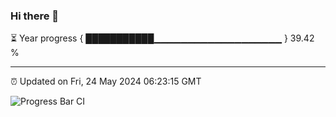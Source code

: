 ### Hi there 👋

⏳ Year progress { ███████████▁▁▁▁▁▁▁▁▁▁▁▁▁▁▁▁▁▁▁ } 39.42 %

---

⏰ Updated on Fri, 24 May 2024 06:23:15 GMT

![Progress Bar CI](https://github.com/liununu/liununu/workflows/Progress%20Bar%20CI/badge.svg)
